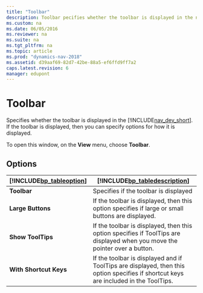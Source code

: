 ```yaml
---
title: "Toolbar"
description: Toolbar pecifies whether the toolbar is displayed in the nav_dev_short.
ms.custom: na
ms.date: 06/05/2016
ms.reviewer: na
ms.suite: na
ms.tgt_pltfrm: na
ms.topic: article
ms.prod: "dynamics-nav-2018"
ms.assetid: d39aaf69-82d7-42be-88a5-ef6ffd9ff7a2
caps.latest.revision: 6
manager: edupont
---
```

# Toolbar
Specifies whether the toolbar is displayed in the [!INCLUDE[nav_dev_short](../includes/nav_dev_short_md.md)]. If the toolbar is displayed, then you can specify options for how it is displayed.  
  
 To open this window, on the **View** menu, choose **Toolbar**.  
  
## Options  
  
|[!INCLUDE[bp_tableoption](../includes/bp_tableoption_md.md)]|[!INCLUDE[bp_tabledescription](../includes/bp_tabledescription_md.md)]|  
|----------------------------------|---------------------------------------|  
|**Toolbar**|Specifies if the toolbar is displayed|  
|**Large Buttons**|If the toolbar is displayed, then this option specifies if large or small buttons are displayed.|  
|**Show ToolTips**|If the toolbar is displayed, then this option specifies if ToolTips are displayed when you move the pointer over a button.|  
|**With Shortcut Keys**|If the toolbar is displayed and if ToolTips are displayed, then this option specifies if shortcut keys are included in the ToolTips.|